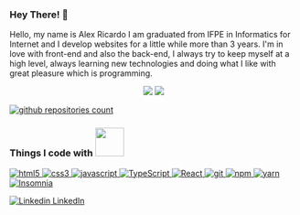 ### Hey There! 👋

Hello, my name is Alex Ricardo I am graduated from IFPE in Informatics for Internet and I develop websites for a little while more than 3 years. I'm in love with
front-end and also the back-end, I always try to keep myself at a high level, always learning new technologies and doing what I like with great pleasure which is programming.

<p align = "center">
  <img src = "https://github-readme-stats.vercel.app/api?username=csalex123&show_icons=true&theme=tokyonight&line_height=27">
  <img src = "https://github-readme-stats.vercel.app/api/top-langs/?username=csalex123&hide=css,java,html&theme=tokyonight">
</p>

<a href="https://github.com/csalex123?tab=repositories">
  <img src="https://badges.pufler.dev/repos/csalex123?logo=GitHub&label=Github%20repositories&color=blue&logoColor=white&style=flat-square" alt="github repositories count" />
</a>

<h3><b>Things I code with</b> <img src="https://camo.githubusercontent.com/40dff491d4e8123af55298ef908faedb66c463e5/68747470733a2f2f6d656469612e67697068792e636f6d2f6d656469612f57556c706c634d704f43456d5447427442572f67697068792e676966" width="50"> </h3>
<p>
  <a target="_blank" href="https://developer.mozilla.org/pt-BR/docs/Web/HTML/HTML5">
    <img alt="html5" src="https://img.shields.io/badge/-HTML5-E34F26?style=flat-square&logo=html5&logoColor=white" />
  </a>
   <a href="https://developer.mozilla.org/pt-BR/docs/Archive/CSS3">
    <img alt="css3" src="https://img.shields.io/badge/-CSS3-1572B6?style=flat-square&logo=css3&logoColor=white" />
  </a>
  <a target="_blank" href="https://developer.mozilla.org/pt-BR/docs/Aprender/JavaScript">
    <img alt="javascript" src="https://img.shields.io/badge/-Javascript-F7DF1E?style=flat-square&logo=javascript&logoColor=white" />
  </a>
  <a target="_blank" href="https://www.typescriptlang.org/">
    <img alt="TypeScript" src="https://img.shields.io/badge/-TypeScript-007ACC?style=flat-square&logo=typescript&logoColor=white" />
  </a>
  <a target="_blank" href="https://pt-br.reactjs.org/">
    <img alt="React" src="https://img.shields.io/badge/-React-45b8d8?style=flat-square&logo=react&logoColor=white" />
  </a>
  <a target="_blank" href="https://git-scm.com/">
    <img alt="git" src="https://img.shields.io/badge/-Git-F05032?style=flat-square&logo=git&logoColor=white" />
  </a>
  <a target="_blank" href="https://www.npmjs.com/">
    <img alt="npm" src="https://img.shields.io/badge/-NPM-CB3837?style=flat-square&logo=npm&logoColor=white" />
  </a>
  <a target="_blank" href="https://yarnpkg.com/">
    <img alt="yarn" src="https://img.shields.io/badge/-Yarn-2C8EBB?style=flat-square&logo=yarn&logoColor=white" />
  </a>
  <a target="_blank" href="https://support.insomnia.rest/article/11-getting-started">
    <img alt="Insomnia" src="https://img.shields.io/badge/-Insomnia-5849BE?style=flat-square&logo=insomnia&logoColor=white" />
  </a>
</p>

[![Linkedin](https://i.stack.imgur.com/gVE0j.png) LinkedIn](https://www.linkedin.com/in/alex-ricardo-233054154/)






